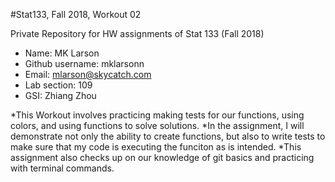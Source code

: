 #Stat133, Fall 2018, Workout 02


Private Repository for HW assignments of Stat 133 (Fall 2018)

- Name: MK Larson
- Github username: mklarsonn
- Email: mlarson@skycatch.com
- Lab section: 109
- GSI: Zhiang Zhou


*This Workout involves practicing making tests for our functions, using colors, and using functions to solve solutions. 
*In the assignment, I will demonstrate not only the ability to create functions, but also to write tests to make sure that my code is executing the funciton as is intended. 
*This assignment also checks up on our knowledge of git basics and practicing with terminal commands. 


